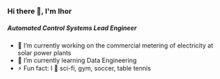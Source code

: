 ### Hi there 👋, I'm Ihor

##### Automated Control Systems Lead Engineer

- 🔭 I’m currently working on the commercial metering of electricity at solar power plants
- 🌱 I’m currently learning Data Engineering
- ⚡ Fun fact: I 💖 sci-fi, gym, soccer, table tennis

<!--
**ihoraryku/ihoraryku** is a ✨ _special_ ✨ repository because its `README.md` (this file) appears on your GitHub profile.

Here are some ideas to get you started:

- 🔭 I’m currently working on ...
- 🌱 I’m currently learning ...
- 👯 I’m looking to collaborate on ...
- 🤔 I’m looking for help with ...
- 💬 Ask me about ...
- 📫 How to reach me: ...
- 😄 Pronouns: ...
- ⚡ Fun fact: ...
-->
